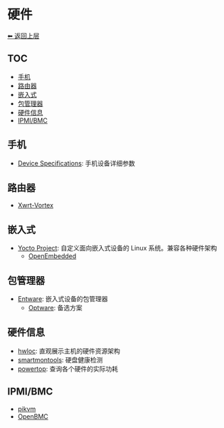 # 硬件

[⬅︎ 返回上层](../#硬件)

## TOC

<!-- MarkdownTOC GFM -->

- [手机](#手机)
- [路由器](#路由器)
- [嵌入式](#嵌入式)
- [包管理器](#包管理器)
- [硬件信息](#硬件信息)
- [IPMI/BMC](#ipmibmc)

<!-- /MarkdownTOC -->

## 手机

- [Device Specifications](https://www.devicespecifications.com/): 手机设备详细参数

## 路由器

- [Xwrt-Vortex](https://xvtx.ru/xwrt/index.htm)

## 嵌入式

- [Yocto Project](https://www.yoctoproject.org): 自定义面向嵌入式设备的 Linux 系统。兼容各种硬件架构
  - [OpenEmbedded](http://openembedded.org/)

## 包管理器

- [Entware](https://github.com/Entware/Entware): 嵌入式设备的包管理器
  - [Optware](https://github.com/Optware/Optware-ng): 备选方案

## 硬件信息

- [hwloc](https://github.com/open-mpi/hwloc): 直观展示主机的硬件资源架构
- [smartmontools](https://www.smartmontools.org/): 硬盘健康检测
- [powertop](https://github.com/fenrus75/powertop): 查询各个硬件的实际功耗

## IPMI/BMC

- [pikvm](https://github.com/pikvm/pikvm)
- [OpenBMC](https://github.com/facebook/openbmc)
